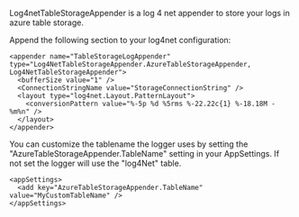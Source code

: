Log4netTableStorageAppender is a log 4 net appender to store your logs in azure table storage.

Append the following section to your log4net configuration:
```
<appender name="TableStorageLogAppender" type="Log4NetTableStorageAppender.AzureTableStorageAppender, Log4NetTableStorageAppender">      
  <bufferSize value="1" />
  <ConnectionStringName value="StorageConnectionString" />
  <layout type="log4net.Layout.PatternLayout">
    <conversionPattern value="%-5p %d %5rms %-22.22c{1} %-18.18M - %m%n" />
  </layout>
</appender>
```

You can customize the tablename the logger uses by setting the "AzureTableStorageAppender.TableName" setting in your AppSettings. If not set the logger will use the "log4Net" table. 
```
<appSettings>
  <add key="AzureTableStorageAppender.TableName" value="MyCustomTableName" />
</appSettings>
```
